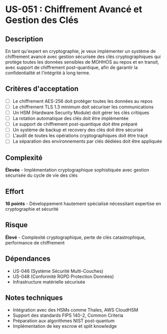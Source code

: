 # US-051 : Chiffrement Avancé et Gestion des Clés

## Description
En tant qu'expert en cryptographie, je veux implémenter un système de chiffrement avancé avec gestion sécurisée des clés cryptographiques qui protège toutes les données sensibles de MOHHOS au repos et en transit, avec support de chiffrement post-quantique, afin de garantir la confidentialité et l'intégrité à long terme.

## Critères d'acceptation
- [ ] Le chiffrement AES-256 doit protéger toutes les données au repos
- [ ] Le chiffrement TLS 1.3 minimum doit sécuriser les communications
- [ ] Un HSM (Hardware Security Module) doit gérer les clés critiques
- [ ] La rotation automatique des clés doit être implémentée
- [ ] Le support de chiffrement post-quantique doit être préparé
- [ ] Un système de backup et recovery des clés doit être sécurisé
- [ ] L'audit de toutes les opérations cryptographiques doit être traçé
- [ ] La séparation des environnements par clés dédiées doit être appliquée

## Complexité
**Élevée** - Implémentation cryptographique sophistiquée avec gestion sécurisée du cycle de vie des clés

## Effort
**16 points** - Développement hautement spécialisé nécessitant expertise en cryptographie et sécurité

## Risque
**Élevé** - Complexité cryptographique, perte de clés catastrophique, performance de chiffrement

## Dépendances
- US-046 (Système Sécurité Multi-Couches)
- US-048 (Conformité RGPD Protection Données)
- Infrastructure matérielle sécurisée

## Notes techniques
- Intégration avec des HSMs comme Thales, AWS CloudHSM
- Support des standards FIPS 140-2, Common Criteria
- Préparation aux algorithmes NIST post-quantum
- Implémentation de key escrow et split knowledge